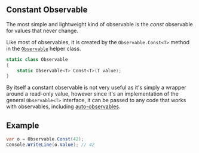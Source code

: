 ## Constant Observable

The most simple and lightweight kind of observable is the  *const* observable for values that never change.

Like most of observables, it is created by the `Observable.Const<T>` method in the [`Observable`](xref:TinkState.Observable) helper class.

```cs
static class Observable
{
	static Observable<T> Const<T>(T value);
}
```

By itself a constant observable is not very useful as it's simply a wrapper around a read-only value, however since it's an implementation of the general `Observable<T>` interface, it can be passed to any code that works with observables, including [auto-observables](auto.md).

## Example

```cs
var o = Observable.Const(42);
Console.WriteLine(o.Value); // 42
```
